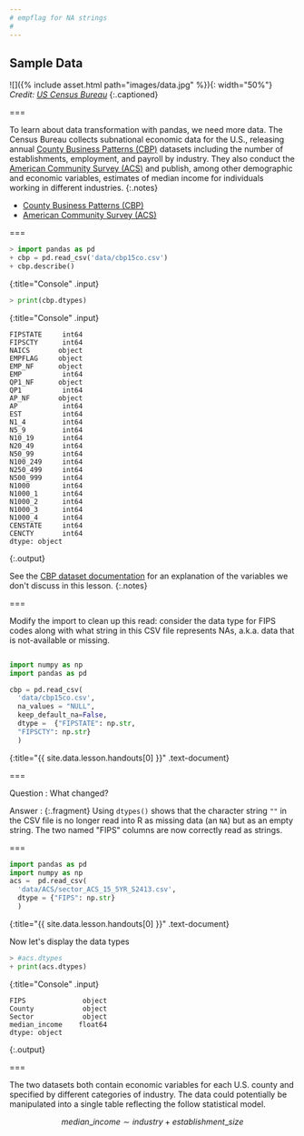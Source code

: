 ```yaml
---
# empflag for NA strings
#
---
```


## Sample Data

![]({% include asset.html path="images/data.jpg" %}){: width="50%"}  
*Credit: [US Census Bureau](https://www.census.gov/programs-surveys/cbp.html)*
{:.captioned}

===

To learn about data transformation with pandas, we need more data. The Census
Bureau collects subnational economic data for the U.S., releasing annual [County
Business Patterns (CBP)] datasets including the number of establishments,
employment, and payroll by industry. They also conduct the [American Community
Survey (ACS)] and publish, among other demographic and economic variables, estimates of
median income for individuals working in different industries.
{:.notes}

- [County Business Patterns (CBP)]
- [American Community Survey (ACS)]

[County Business Patterns (CBP)]: https://www.census.gov/programs-surveys/cbp/data/datasets.html
[American Community Survey (ACS)]: https://www.census.gov/programs-surveys/acs/

===



~~~python
> import pandas as pd
+ cbp = pd.read_csv('data/cbp15co.csv')
+ cbp.describe()
~~~
{:title="Console" .input}



~~~python
> print(cbp.dtypes)
~~~
{:title="Console" .input}


~~~
FIPSTATE     int64
FIPSCTY      int64
NAICS       object
EMPFLAG     object
EMP_NF      object
EMP          int64
QP1_NF      object
QP1          int64
AP_NF       object
AP           int64
EST          int64
N1_4         int64
N5_9         int64
N10_19       int64
N20_49       int64
N50_99       int64
N100_249     int64
N250_499     int64
N500_999     int64
N1000        int64
N1000_1      int64
N1000_2      int64
N1000_3      int64
N1000_4      int64
CENSTATE     int64
CENCTY       int64
dtype: object
~~~
{:.output}


See the [CBP dataset documentation] for an explanation of the variables we don't
discuss in this lesson.
{:.notes}

[CBP dataset documentation]: https://www2.census.gov/programs-surveys/rhfs/cbp/technical%20documentation/2015_record_layouts/county_layout_2015.txt

===

Modify the import to clean up this read: consider the data type for FIPS codes
along with what string in this CSV file represents NAs, a.k.a. data that is
not-available or missing.



~~~python

import numpy as np
import pandas as pd

cbp = pd.read_csv(
  'data/cbp15co.csv',
  na_values = "NULL",
  keep_default_na=False,
  dtype =  {"FIPSTATE": np.str, 
  "FIPSCTY": np.str}
  )
~~~
{:title="{{ site.data.lesson.handouts[0] }}" .text-document}


===

Question
: What changed?

Answer
: {:.fragment} Using `dtypes()` shows that the character string `""` in the CSV
file is no longer read into R as missing data (an `NA`) but as an empty string.
The two named "FIPS" columns are now correctly read as strings.

===



~~~python
import pandas as pd
import numpy as np
acs =  pd.read_csv(
  'data/ACS/sector_ACS_15_5YR_S2413.csv',
  dtype = {"FIPS": np.str}
  )
~~~
{:title="{{ site.data.lesson.handouts[0] }}" .text-document}

Now let's display the data types


~~~python
> #acs.dtypes
+ print(acs.dtypes)
~~~
{:title="Console" .input}


~~~
FIPS              object
County            object
Sector            object
median_income    float64
dtype: object
~~~
{:.output}


===

The two datasets both contain economic variables for each U.S. county and
specified by different categories of industry. The data could potentially be
manipulated into a single table reflecting the follow statistical model.

$$
median\_income \sim industry + establishment\_size
$$
